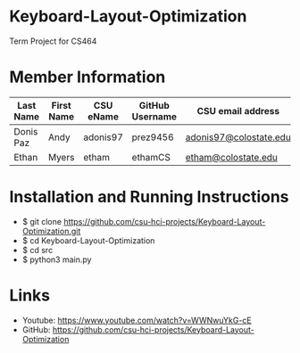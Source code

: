 # Keyboard-Layout-Optimization
Term Project for CS464

# Member Information
| Last Name | First Name | CSU eName | GitHub Username | CSU email address |
|---|---|---|---|---|
| Donis Paz | Andy | adonis97 | prez9456 | adonis97@colostate.edu |
| Ethan | Myers | etham | ethamCS | etham@colostate.edu |

# Installation and Running Instructions 
- $ git clone https://github.com/csu-hci-projects/Keyboard-Layout-Optimization.git
- $ cd Keyboard-Layout-Optimization
- $ cd src
- $ python3 main.py

# Links
- Youtube: https://www.youtube.com/watch?v=WWNwuYkG-cE
- GitHub: https://github.com/csu-hci-projects/Keyboard-Layout-Optimization
